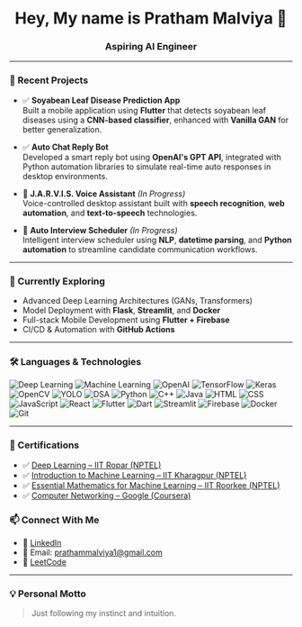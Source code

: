 <h1 align="center">Hey, My name is Pratham Malviya 👋</h1>
<h3 align="center">Aspiring AI Engineer </h3>

---

### 🚀 Recent Projects

- ✅ **Soyabean Leaf Disease Prediction App**  
  Built a mobile application using **Flutter** that detects soyabean leaf diseases using a **CNN-based classifier**, enhanced with **Vanilla GAN** for better generalization.  

- ✅ **Auto Chat Reply Bot**  
  Developed a smart reply bot using **OpenAI's GPT API**, integrated with Python automation libraries to simulate real-time auto responses in desktop environments.

- 🔧 **J.A.R.V.I.S. Voice Assistant** *(In Progress)*  
  Voice-controlled desktop assistant built with **speech recognition**, **web automation**, and **text-to-speech** technologies.

- 🔧 **Auto Interview Scheduler** *(In Progress)*  
  Intelligent interview scheduler using **NLP**, **datetime parsing**, and **Python automation** to streamline candidate communication workflows.

---

### 🧠 Currently Exploring

- Advanced Deep Learning Architectures (GANs, Transformers)  
- Model Deployment with **Flask**, **Streamlit**, and **Docker**  
- Full-stack Mobile Development using **Flutter + Firebase**  
- CI/CD & Automation with **GitHub Actions**

---
### 🛠️ Languages & Technologies

<p align="left">
  <!-- AI & ML -->
  <img src="https://img.shields.io/badge/Deep%20Learning-8c52ff?style=for-the-badge&logo=tensorflow&logoColor=white" alt="Deep Learning"/>
  <img src="https://img.shields.io/badge/Machine%20Learning-ff6f00?style=for-the-badge&logo=scikit-learn&logoColor=white" alt="Machine Learning"/>
  <img src="https://img.shields.io/badge/OpenAI-412991?style=for-the-badge&logo=openai&logoColor=white" alt="OpenAI"/>
  <img src="https://img.shields.io/badge/TensorFlow-FF6F00?style=for-the-badge&logo=tensorflow&logoColor=white" alt="TensorFlow"/>
  <img src="https://img.shields.io/badge/Keras-D00000?style=for-the-badge&logo=keras&logoColor=white" alt="Keras"/>
  <img src="https://img.shields.io/badge/OpenCV-5C3EE8?style=for-the-badge&logo=opencv&logoColor=white" alt="OpenCV"/>
  <img src="https://img.shields.io/badge/YOLO-000000?style=for-the-badge&logoColor=white" alt="YOLO"/>

  <!-- Data Structures & Algorithms -->
  <img src="https://img.shields.io/badge/DSA-%23fca503?style=for-the-badge&logo=codeforces&logoColor=white" alt="DSA"/>

  <!-- Programming Languages -->
  <img src="https://img.shields.io/badge/Python-3670A0?style=for-the-badge&logo=python&logoColor=white" alt="Python"/>
  <img src="https://img.shields.io/badge/C++-00599C?style=for-the-badge&logo=c%2B%2B&logoColor=white" alt="C++"/>
  <img src="https://img.shields.io/badge/Java-ED8B00?style=for-the-badge&logo=java&logoColor=white" alt="Java"/>

  <!-- Web Technologies -->
  <img src="https://img.shields.io/badge/HTML5-E34F26?style=for-the-badge&logo=html5&logoColor=white" alt="HTML"/>
  <img src="https://img.shields.io/badge/CSS3-1572B6?style=for-the-badge&logo=css3&logoColor=white" alt="CSS"/>
  <img src="https://img.shields.io/badge/JavaScript-F7DF1E?style=for-the-badge&logo=javascript&logoColor=black" alt="JavaScript"/>
  <img src="https://img.shields.io/badge/React-20232A?style=for-the-badge&logo=react&logoColor=61DAFB" alt="React"/>

  <!-- Frameworks & Tools -->
  <img src="https://img.shields.io/badge/Flutter-02569B?style=for-the-badge&logo=flutter&logoColor=white" alt="Flutter"/>
  <img src="https://img.shields.io/badge/Dart-0175C2?style=for-the-badge&logo=dart&logoColor=white" alt="Dart"/>
  <img src="https://img.shields.io/badge/Streamlit-FF4B4B?style=for-the-badge&logo=streamlit&logoColor=white" alt="Streamlit"/>
  <img src="https://img.shields.io/badge/Firebase-FFCA28?style=for-the-badge&logo=firebase&logoColor=white" alt="Firebase"/>
  <img src="https://img.shields.io/badge/Docker-2496ED?style=for-the-badge&logo=docker&logoColor=white" alt="Docker"/>
  <img src="https://img.shields.io/badge/Git-F05032?style=for-the-badge&logo=git&logoColor=white" alt="Git"/>
</p>


---

### 📜 Certifications

- ✅ [Deep Learning – IIT Ropar (NPTEL)](https://internalapp.nptel.ac.in/noc/Ecertificate/?q=NPTEL25CS21S94750000204297015)  
- ✅ [Introduction to Machine Learning – IIT Kharagpur (NPTEL)](https://archive.nptel.ac.in/noc/Ecertificate/?q=NPTEL24CS81S43730012402721117)
- ✅ [Essential Mathematics for Machine Learning – IIT Roorkee (NPTEL)](https://archive.nptel.ac.in/noc/Ecertificate/?q=NPTEL23MA93S83790026020304248)
- ✅ [Computer Networking – Google (Coursera)](https://www.coursera.org/account/accomplishments/verify/4Z2CY2NSGBZL)   


### 📫 Connect With Me

- 🔗 [LinkedIn](https://www.linkedin.com/in/prathammalviya1/)
- 💌 Email: prathammalviya1@gmail.com  
- 🧩 [LeetCode](https://leetcode.com/prathammalviya1/)
---

### 💡 Personal Motto

> Just following my instinct and intuition.

